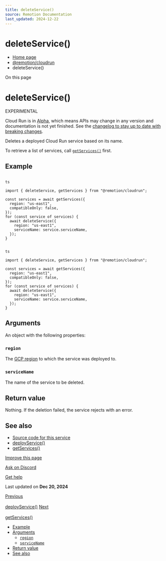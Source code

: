 ```yaml
---
title: deleteService()
source: Remotion Documentation
last_updated: 2024-12-22
---
```


# deleteService()

- [Home page](/)
- [@remotion/cloudrun](/docs/cloudrun/api)
- deleteService()

On this page

# deleteService()

EXPERIMENTAL

Cloud Run is in [Alpha](/docs/cloudrun-alpha), which means APIs may change in any version and documentation is not yet finished. See the [changelog to stay up to date with breaking changes](https://remotion.dev/changelog).

Deletes a deployed Cloud Run service based on its name.

To retrieve a list of services, call [`getServices()`](/docs/cloudrun/getservices) first.

## Example [​](\#example "Direct link to Example")

```

ts

import { deleteService, getServices } from "@remotion/cloudrun";

const services = await getServices({
  region: "us-east1",
  compatibleOnly: false,
});
for (const service of services) {
  await deleteService({
    region: "us-east1",
    serviceName: service.serviceName,
  });
}
```

```

ts

import { deleteService, getServices } from "@remotion/cloudrun";

const services = await getServices({
  region: "us-east1",
  compatibleOnly: false,
});
for (const service of services) {
  await deleteService({
    region: "us-east1",
    serviceName: service.serviceName,
  });
}
```

## Arguments [​](\#arguments "Direct link to Arguments")

An object with the following properties:

### `region` [​](\#region "Direct link to region")

The [GCP region](/docs/cloudrun/region-selection) to which the service was deployed to.

### `serviceName` [​](\#servicename "Direct link to servicename")

The name of the service to be deleted.

## Return value [​](\#return-value "Direct link to Return value")

Nothing. If the deletion failed, the service rejects with an error.

## See also [​](\#see-also "Direct link to See also")

- [Source code for this service](https://github.com/remotion-dev/remotion/blob/main/packages/cloudrun/src/api/delete-service.ts)
- [deployService()](/docs/cloudrun/deployservice)
- [getServices()](/docs/cloudrun/getservices)

[Improve this page](https://github.com/remotion-dev/remotion/edit/main/packages/docs/docs/cloudrun/deleteservice.mdx)

[Ask on Discord](https://remotion.dev/discord)

[Get help](/docs/get-help)

Last updated on **Dec 20, 2024**

[Previous\
\
deployService()](/docs/cloudrun/deployservice) [Next\
\
getServices()](/docs/cloudrun/getservices)

- [Example](#example)
- [Arguments](#arguments)
  - [`region`](#region)
  - [`serviceName`](#servicename)
- [Return value](#return-value)
- [See also](#see-also)
